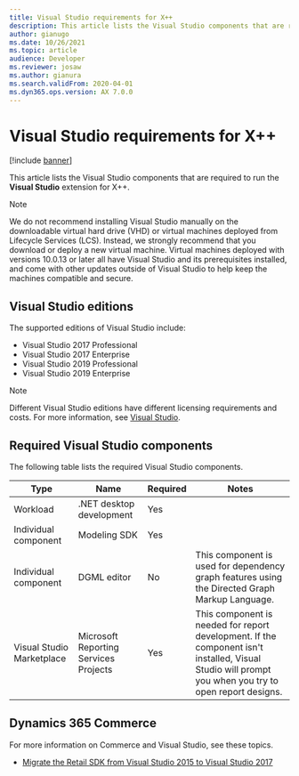 ```yaml
---
title: Visual Studio requirements for X++
description: This article lists the Visual Studio components that are required to run the Visual Studio extension for X++.
author: gianugo
ms.date: 10/26/2021
ms.topic: article
audience: Developer
ms.reviewer: josaw
ms.author: gianura
ms.search.validFrom: 2020-04-01
ms.dyn365.ops.version: AX 7.0.0
---
```


# Visual Studio requirements for X++

[!include [banner](../includes/banner.md)]

This article lists the Visual Studio components that are required to run the **Visual Studio** extension for X++.

> [!NOTE]
> We do not recommend installing Visual Studio manually on the downloadable virtual hard drive (VHD) or virtual machines deployed from Lifecycle Services (LCS). Instead, we strongly recommend that you download or deploy a new virtual machine. Virtual machines deployed with versions 10.0.13 or later all have Visual Studio and its prerequisites installed, and come with other updates outside of Visual Studio to help keep the machines compatible and secure.

## Visual Studio editions

The supported editions of Visual Studio include:

- Visual Studio 2017 Professional
- Visual Studio 2017 Enterprise
- Visual Studio 2019 Professional
- Visual Studio 2019 Enterprise

> [!NOTE]
> Different Visual Studio editions have different licensing requirements and costs. For more information, see [Visual Studio](https://visualstudio.microsoft.com).

## Required Visual Studio components

The following table lists the required Visual Studio components.

| Type | Name | Required | Notes |
| --- | --- | --- | --- |
| Workload | .NET desktop development | Yes | |
| Individual component | Modeling SDK | Yes | |
| Individual component | DGML editor | No | This component is used for dependency graph features using the Directed Graph Markup Language. |
| Visual Studio Marketplace | Microsoft Reporting Services Projects | Yes | This component is needed for report development. If the component isn't installed, Visual Studio will prompt you when you try to open report designs. |

## Dynamics 365 Commerce

For more information on Commerce and Visual Studio, see these topics.

- [Migrate the Retail SDK from Visual Studio 2015 to Visual Studio 2017](../../../commerce/dev-itpro/retail-sdk/migrate-sdk.md)


